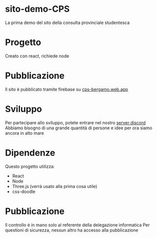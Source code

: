 # sito-demo-CPS
 La prima demo del sito della consulta provinciale studentesca

# Progetto
 Creato con react, richiede node

# Pubblicazione
 Il sito è pubblicato tramite firebase su [cps-bergamo.web.app](https://cps-bergamo.web.app)

# Sviluppo
 Per partecipare allo sviluppo, potete entrare nel nostro [server discord](https://discord.gg/7qD569H3CW)
 Abbiamo bisogno di una grande quantità di persone e idee
 per ora siamo ancora in alto mare

# Dipendenze
 Questo progetto utilizza:
   - React
   - Node
   - Three.js (verrà usato alla prima cosa utile)
   - css-doodle

# Pubblicazione
 Il controllo è in mano solo al referente della delegazione informatica
 Per questioni di sicurezza, nessun altro ha accesso alla pubblicazione

